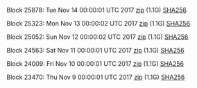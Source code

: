 Block 25878: Tue Nov 14 00:00:01 UTC 2017 [zip](https://transfer.sh/SZxkz/bootstrap.dat.20171114.zip) (1.1G) [SHA256](https://transfer.sh/gseGm/sha256.txt)

Block 25323: Mon Nov 13 00:00:02 UTC 2017 [zip](https://transfer.sh/jHmpc/bootstrap.dat.20171113.zip) (1.1G) [SHA256](https://transfer.sh/UrIIW/sha256.txt)

Block 25052: Sun Nov 12 00:00:02 UTC 2017 [zip](https://transfer.sh/sXnYz/bootstrap.dat.20171112.zip) (1.1G) [SHA256](https://transfer.sh/NUP3F/sha256.txt)

Block 24563: Sat Nov 11 00:00:01 UTC 2017 [zip](https://transfer.sh/3xtTW/bootstrap.dat.20171111.zip) (1.1G) [SHA256](https://transfer.sh/bSf3e/sha256.txt)

Block 24009: Fri Nov 10 00:00:01 UTC 2017 [zip](https://transfer.sh/RFvS4/bootstrap.dat.20171110.zip) (1.1G) [SHA256](https://transfer.sh/nHWwZ/sha256.txt)

Block 23470: Thu Nov  9 00:00:01 UTC 2017 [zip](https://transfer.sh/g6J7I/bootstrap.dat.20171109.zip) (1.1G) [SHA256](https://transfer.sh/6JCh7/sha256.txt)
